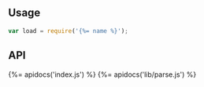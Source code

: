 ## Usage

```js
var load = require('{%= name %}');
```

## API
{%= apidocs('index.js') %}
{%= apidocs('lib/parse.js') %}
